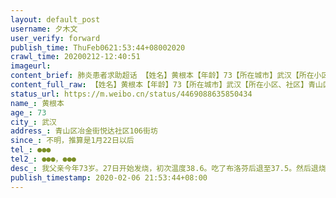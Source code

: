 ```yaml
---
layout: default_post
username: 夕木文
user_verify: forward
publish_time: ThuFeb0621:53:44+08002020
crawl_time: 20200212-12:40:51
imageurl: 
content_brief: 肺炎患者求助超话 【姓名】黄根本【年龄】73【所在城市】武汉【所在小区、社区】青山区冶金街悦达社区106街坊【患病时间】不明，推算是1月22日以后【联系方式】●●●【其他紧急联系人】●●●，●●●【病情描述】 我父亲今年73岁。27日开始发烧，初次温度38.6。吃了布洛 ...全文
content_full_raw: 【姓名】黄根本【年龄】73【所在城市】武汉【所在小区、社区】青山区冶金街悦达社区106街坊【患病时间】不明，推算是1月22日以后【联系方式】●●●【其他紧急联系人】●●●，●●●【病情描述】我父亲今年73岁。27日开始发烧，初次温度38.6。吃了布洛芬后退至37.5。然后退烧药效用过后重新烧起来，断断续续一直到2月2日。烧到39.3，于是去社区报备，社区带去做检查，CT检测双肺感染，疑似病毒性肺炎，医院检查后给他开了奥司他韦和拜复乐，自行回家服用隔离。2月2日到4日，体温一直在40°左右徘徊。眼看着老人家精神越来越差，联系社区，社区各种推诿。去定点医院九医院申请做核酸，医院一句话让老人家彻底绝望了，对方说“不用想，根本排不到”，这一句话对于我父亲是一句重击。好在于2月4日打听到梨园医院可以做。今天也就是6号拿到结果，显示“阳性”。于是父亲又重拾信心，觉得需要准备的材料都走了，应该可以排上住院咯，他还给自己鼓劲要等待排队。但是今天下午情况急转直下，4号的时候梨园医院检测血氧饱和度为98，短短两天，血氧饱和度就下降到89。然后用上刚刚买到的家中制氧机（5L），吸氧四个小时候后依然往下降，为85。生病之前他没有任何基础疾病，2018年还独自骑自行车从四川骑行到西藏，如此强壮的身体都没有抵抗住这次新型冠状病毒肺炎。血氧饱和度低于90的话，对于73岁的他来说已经很危险了，何况他现在只有85。目前就是随着时间的推移会越来越低。现在中央下发了精神，需要将所有确诊病人收治入院，但是我父亲依然只能在家里等待，等待着生，等待着死。求求微博的好心人士帮忙转发，跪下谢恩了。
status_url: https://m.weibo.cn/status/4469088635850434
name_: 黄根本
age_: 73
city_: 武汉
address_: 青山区冶金街悦达社区106街坊
since_: 不明，推算是1月22日以后
tel_: ●●●
tel2_: ●●●，●●●
desc_: 我父亲今年73岁。27日开始发烧，初次温度38.6。吃了布洛芬后退至37.5。然后退烧药效用过后重新烧起来，断断续续一直到2月2日。烧到39.3，于是去社区报备，社区带去做检查，CT检测双肺感染，疑似病毒性肺炎，医院检查后给他开了奥司他韦和拜复乐，自行回家服用隔离。2月2日到4日，体温一直在40°左右徘徊。眼看着老人家精神越来越差，联系社区，社区各种推诿。去定点医院九医院申请做核酸，医院一句话让老人家彻底绝望了，对方说“不用想，根本排不到”，这一句话对于我父亲是一句重击。好在于2月4日打听到梨园医院可以做。今天也就是6号拿到结果，显示“阳性”。于是父亲又重拾信心，觉得需要准备的材料都走了，应该可以排上住院咯，他还给自己鼓劲要等待排队。但是今天下午情况急转直下，4号的时候梨园医院检测血氧饱和度为98，短短两天，血氧饱和度就下降到89。然后用上刚刚买到的家中制氧机（5L），吸氧四个小时候后依然往下降，为85。生病之前他没有任何基础疾病，2018年还独自骑自行车从四川骑行到西藏，如此强壮的身体都没有抵抗住这次新型冠状病毒肺炎。血氧饱和度低于90的话，对于73岁的他来说已经很危险了，何况他现在只有85。目前就是随着时间的推移会越来越低。现在中央下发了精神，需要将所有确诊病人收治入院，但是我父亲依然只能在家里等待，等待着生，等待着死。求求微博的好心人士帮忙转发，跪下谢恩了。
publish_timestamp: 2020-02-06 21:53:44+08:00
---
```

